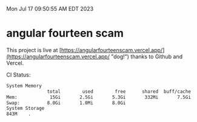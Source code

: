 Mon Jul 17 09:50:55 AM EDT 2023

# angular fourteen scam


This project is live at [https://angularfourteenscam.vercel.app/](https://angularfourteenscam.vercel.app/ "dog!") thanks to Github and Vercel.

CI Status: 

```bash
System Memory
               total        used        free      shared  buff/cache   available
Mem:            15Gi       2.5Gi       5.3Gi       332Mi       7.5Gi        12Gi
Swap:          8.0Gi       1.0Mi       8.0Gi
System Storage
843M	.
```
